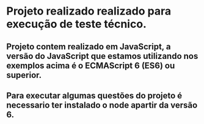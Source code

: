 # Projeto realizado realizado para execução de teste técnico.

## Projeto contem realizado em JavaScript, a versão do JavaScript que estamos utilizando nos exemplos acima é o ECMAScript 6 (ES6) ou superior.

## Para executar algumas questões do projeto é necessario ter instalado o node apartir da versão 6.

